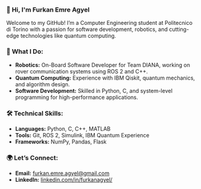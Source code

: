 ### 👋 Hi, I'm Furkan Emre Agyel  

Welcome to my GitHub! I’m a Computer Engineering student at Politecnico di Torino with a passion for software development, robotics, and cutting-edge technologies like quantum computing.  

### 🌟 What I Do:  
- **Robotics:** On-Board Software Developer for Team DIANA, working on rover communication systems using ROS 2 and C++.  
- **Quantum Computing:** Experience with IBM Qiskit, quantum mechanics, and algorithm design.  
- **Software Development:** Skilled in Python, C, and system-level programming for high-performance applications.  

### 🛠️ Technical Skills:  
- **Languages:** Python, C, C++, MATLAB  
- **Tools:** Git, ROS 2, Simulink, IBM Quantum Experience  
- **Frameworks:** NumPy, Pandas, Flask  

### 🌍 Let’s Connect:  
- **Email:** furkan.emre.agyel@gmail.com
- **LinkedIn:** [linkedin.com/in/furkanagyel/](https://linkedin.com/in/furkanagyel/)    
